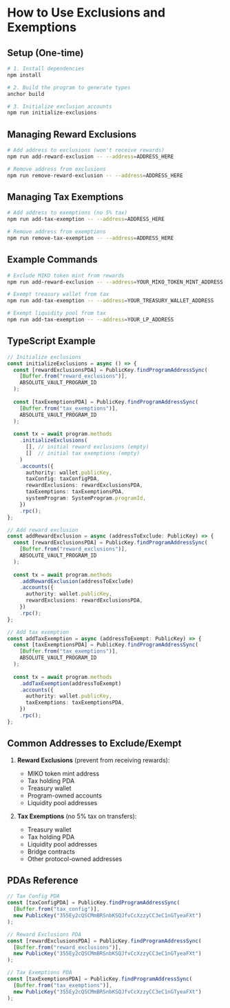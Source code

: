 # How to Use Exclusions and Exemptions

## Setup (One-time)

```bash
# 1. Install dependencies
npm install

# 2. Build the program to generate types
anchor build

# 3. Initialize exclusion accounts
npm run initialize-exclusions
```

## Managing Reward Exclusions

```bash
# Add address to exclusions (won't receive rewards)
npm run add-reward-exclusion -- --address=ADDRESS_HERE

# Remove address from exclusions
npm run remove-reward-exclusion -- --address=ADDRESS_HERE
```

## Managing Tax Exemptions

```bash
# Add address to exemptions (no 5% tax)
npm run add-tax-exemption -- --address=ADDRESS_HERE

# Remove address from exemptions
npm run remove-tax-exemption -- --address=ADDRESS_HERE
```

## Example Commands

```bash
# Exclude MIKO token mint from rewards
npm run add-reward-exclusion -- --address=YOUR_MIKO_TOKEN_MINT_ADDRESS

# Exempt treasury wallet from tax
npm run add-tax-exemption -- --address=YOUR_TREASURY_WALLET_ADDRESS

# Exempt liquidity pool from tax
npm run add-tax-exemption -- --address=YOUR_LP_ADDRESS
```

## TypeScript Example

```typescript
// Initialize exclusions
const initializeExclusions = async () => {
  const [rewardExclusionsPDA] = PublicKey.findProgramAddressSync(
    [Buffer.from("reward_exclusions")],
    ABSOLUTE_VAULT_PROGRAM_ID
  );
  
  const [taxExemptionsPDA] = PublicKey.findProgramAddressSync(
    [Buffer.from("tax_exemptions")],
    ABSOLUTE_VAULT_PROGRAM_ID
  );
  
  const tx = await program.methods
    .initializeExclusions(
      [], // initial reward exclusions (empty)
      []  // initial tax exemptions (empty)
    )
    .accounts({
      authority: wallet.publicKey,
      taxConfig: taxConfigPDA,
      rewardExclusions: rewardExclusionsPDA,
      taxExemptions: taxExemptionsPDA,
      systemProgram: SystemProgram.programId,
    })
    .rpc();
};

// Add reward exclusion
const addRewardExclusion = async (addressToExclude: PublicKey) => {
  const [rewardExclusionsPDA] = PublicKey.findProgramAddressSync(
    [Buffer.from("reward_exclusions")],
    ABSOLUTE_VAULT_PROGRAM_ID
  );
  
  const tx = await program.methods
    .addRewardExclusion(addressToExclude)
    .accounts({
      authority: wallet.publicKey,
      rewardExclusions: rewardExclusionsPDA,
    })
    .rpc();
};

// Add tax exemption
const addTaxExemption = async (addressToExempt: PublicKey) => {
  const [taxExemptionsPDA] = PublicKey.findProgramAddressSync(
    [Buffer.from("tax_exemptions")],
    ABSOLUTE_VAULT_PROGRAM_ID
  );
  
  const tx = await program.methods
    .addTaxExemption(addressToExempt)
    .accounts({
      authority: wallet.publicKey,
      taxExemptions: taxExemptionsPDA,
    })
    .rpc();
};
```

## Common Addresses to Exclude/Exempt

1. **Reward Exclusions** (prevent from receiving rewards):
   - MIKO token mint address
   - Tax holding PDA
   - Treasury wallet
   - Program-owned accounts
   - Liquidity pool addresses

2. **Tax Exemptions** (no 5% tax on transfers):
   - Treasury wallet
   - Tax holding PDA
   - Liquidity pool addresses
   - Bridge contracts
   - Other protocol-owned addresses

## PDAs Reference

```typescript
// Tax Config PDA
const [taxConfigPDA] = PublicKey.findProgramAddressSync(
  [Buffer.from("tax_config")],
  new PublicKey("355Ey2cQSCMmBRSnbKSQJfvCcXzzyCC3eC1nGTyeaFXt")
);

// Reward Exclusions PDA
const [rewardExclusionsPDA] = PublicKey.findProgramAddressSync(
  [Buffer.from("reward_exclusions")],
  new PublicKey("355Ey2cQSCMmBRSnbKSQJfvCcXzzyCC3eC1nGTyeaFXt")
);

// Tax Exemptions PDA
const [taxExemptionsPDA] = PublicKey.findProgramAddressSync(
  [Buffer.from("tax_exemptions")],
  new PublicKey("355Ey2cQSCMmBRSnbKSQJfvCcXzzyCC3eC1nGTyeaFXt")
);
```